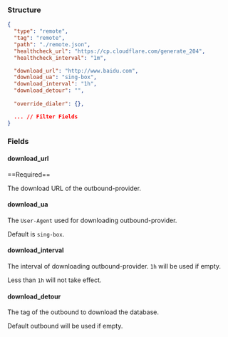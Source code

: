### Structure

```json
{
  "type": "remote",
  "tag": "remote",
  "path": "./remote.json",
  "healthcheck_url": "https://cp.cloudflare.com/generate_204",
  "healthcheck_interval": "1m",

  "download_url": "http://www.baidu.com",
  "download_ua": "sing-box",
  "download_interval": "1h",
  "download_detour": "",
  
  "override_dialer": {},

  ... // Filter Fields
}
```

### Fields

#### download_url

==Required==

The download URL of the outbound-provider.

#### download_ua

The `User-Agent` used for downloading outbound-provider.

Default is `sing-box`.

#### download_interval

The interval of downloading outbound-provider. `1h` will be used if empty.

Less than `1h` will not take effect.

#### download_detour

The tag of the outbound to download the database.

Default outbound will be used if empty.
